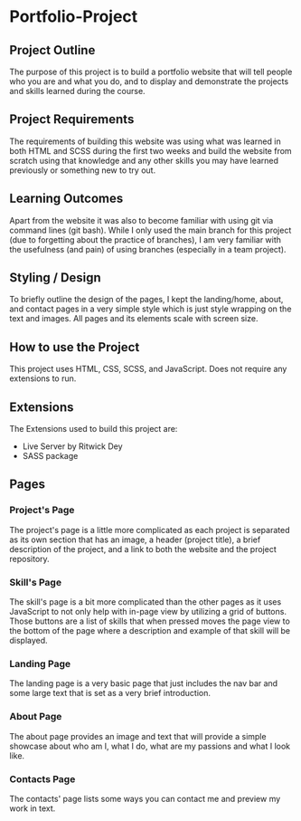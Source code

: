 # Portfolio-Project

## Project Outline

The purpose of this project is to build a portfolio website that will tell people who you are and what you do, and to display and demonstrate the projects and skills learned during the course.

## Project Requirements

The requirements of building this website was using what was learned in both HTML and SCSS during the first two weeks and build the website from scratch using that knowledge and any other skills you may have learned previously or something new to try out.

## Learning Outcomes

Apart from the website it was also to become familiar with using git via command lines (git bash). While I only used the main branch for this project (due to forgetting about the practice of branches), I am very familiar with the usefulness (and pain) of using branches (especially in a team project).

## Styling / Design

To briefly outline the design of the pages, I kept the landing/home, about, and contact pages in a very simple style which is just style wrapping on the text and images. All pages and its elements scale with screen size.

## How to use the Project

This project uses HTML, CSS, SCSS, and JavaScript. Does not require any extensions to run.

## Extensions

The Extensions used to build this project are:

-   Live Server by Ritwick Dey
-   SASS package

## Pages

### Project's Page

The project's page is a little more complicated as each project is separated as its own section that has an image, a header (project title), a brief description of the project, and a link to both the website and the project repository.

### Skill's Page

The skill's page is a bit more complicated than the other pages as it uses JavaScript to not only help with in-page view by utilizing a grid of buttons. Those buttons are a list of skills that when pressed moves the page view to the bottom of the page where a description and example of that skill will be displayed.

### Landing Page

The landing page is a very basic page that just includes the nav bar and some large text that is set as a very brief introduction.

### About Page

The about page provides an image and text that will provide a simple showcase about who am I, what I do, what are my passions and what I look like.

### Contacts Page

The contacts' page lists some ways you can contact me and preview my work in text.
